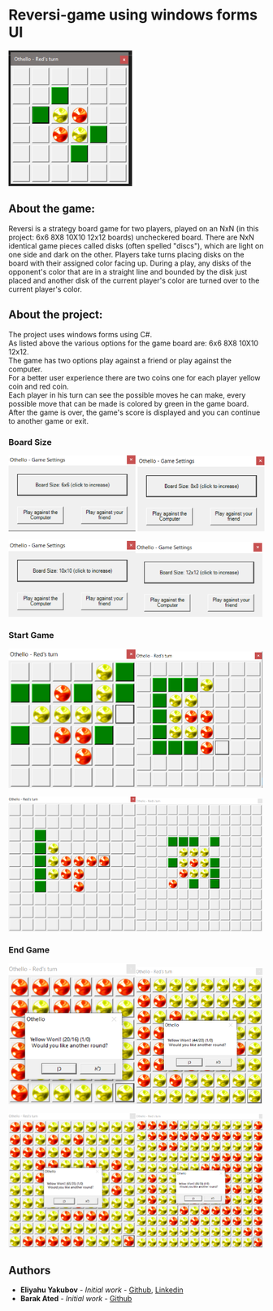 # Reversi-game using windows forms UI

<img src="https://github.com/barak03/reversi-game/blob/master/images/game%20board.png" width="250">  

## About the game:
Reversi is a strategy board game for two players, played on an  NxN (in this project: 6x6 8X8 10X10 12x12 boards) uncheckered board. There are NxN identical game pieces called disks (often spelled "discs"), which are light on one side and dark on the other. Players take turns placing disks on the board with their assigned color facing up. During a play, any disks of the opponent's color that are in a straight line and bounded by the disk just placed and another disk of the current player's color are turned over to the current player's color.

## About the project:
The project uses windows forms using C#.\
As listed above the various options for the game board are: 6x6 8X8 10X10 12x12.\
The game has two options play against a friend or play against the computer.\
For a better user experience there are two coins one for each player yellow coin and red coin.\
Each player in his turn can see the possible moves he can make, every possible move that can be made is colored by green in the game board.\
After the game is over, the game's score is displayed and you can continue to another game or exit.


### Board Size

<img src="https://github.com/EliYakubov7/Reversi-Game/blob/master/screenshots/option_6x6.png" width="250" > <img src="https://github.com/EliYakubov7/Reversi-Game/blob/master/screenshots/option_8x8.png" width="250" >

<img src="https://github.com/EliYakubov7/Reversi-Game/blob/master/screenshots/option_10x10.png" width="250" ><img src="https://github.com/EliYakubov7/Reversi-Game/blob/master/screenshots/option_12x12.png" width="250" >

### Start Game

<img src="https://github.com/EliYakubov7/Reversi-Game/blob/master/screenshots/start_game_6x6.png" width="250" ><img src="https://github.com/EliYakubov7/Reversi-Game/blob/master/screenshots/start_game_8x8.png" width="250" >

<img src="https://github.com/EliYakubov7/Reversi-Game/blob/master/screenshots/start_game_10x10.png" width="250" ><img src="https://github.com/EliYakubov7/Reversi-Game/blob/master/screenshots/start_game_12x12.png" width="250" >

### End Game

<img src="https://github.com/EliYakubov7/Reversi-Game/blob/master/screenshots/end_game_6x6.png" width="250" ><img src="https://github.com/EliYakubov7/Reversi-Game/blob/master/screenshots/end_game_8x8.png"   width="250" >

<img src="https://github.com/EliYakubov7/Reversi-Game/blob/master/screenshots/end_game_10x10.png" width="250" ><img src="https://github.com/EliYakubov7/Reversi-Game/blob/master/screenshots/end_game_12x12.png" width="250" >

## Authors

* **Eliyahu Yakubov** - *Initial work* - [Github](https://github.com/EliYakubov7), [Linkedin](https://www.linkedin.com/in/eli-yakubov-961908173)
* **Barak Ated** - *Initial work* - [Github](https://github.com/barak03)
